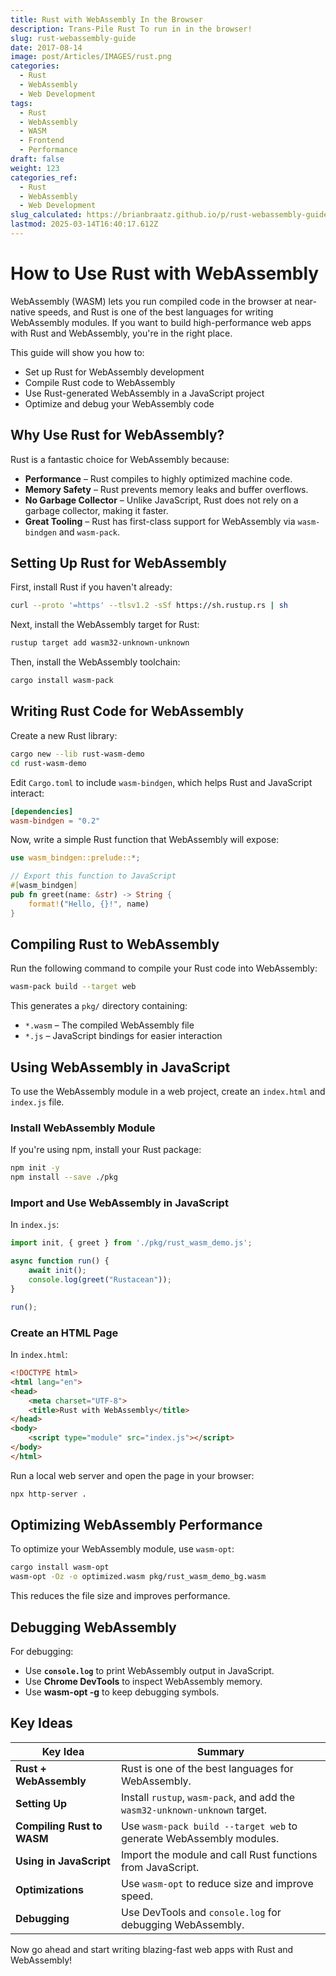 ```yaml
---
title: Rust with WebAssembly In the Browser
description: Trans-Pile Rust To run in in the browser!
slug: rust-webassembly-guide
date: 2017-08-14
image: post/Articles/IMAGES/rust.png
categories:
  - Rust
  - WebAssembly
  - Web Development
tags:
  - Rust
  - WebAssembly
  - WASM
  - Frontend
  - Performance
draft: false
weight: 123
categories_ref:
  - Rust
  - WebAssembly
  - Web Development
slug_calculated: https://brianbraatz.github.io/p/rust-webassembly-guide
lastmod: 2025-03-14T16:40:17.612Z
---
```

# How to Use Rust with WebAssembly

WebAssembly (WASM) lets you run compiled code in the browser at near-native speeds, and Rust is one of the best languages for writing WebAssembly modules. If you want to build high-performance web apps with Rust and WebAssembly, you're in the right place.

This guide will show you how to:

* Set up Rust for WebAssembly development
* Compile Rust code to WebAssembly
* Use Rust-generated WebAssembly in a JavaScript project
* Optimize and debug your WebAssembly code

## Why Use Rust for WebAssembly?

Rust is a fantastic choice for WebAssembly because:

* **Performance** – Rust compiles to highly optimized machine code.
* **Memory Safety** – Rust prevents memory leaks and buffer overflows.
* **No Garbage Collector** – Unlike JavaScript, Rust does not rely on a garbage collector, making it faster.
* **Great Tooling** – Rust has first-class support for WebAssembly via `wasm-bindgen` and `wasm-pack`.

## Setting Up Rust for WebAssembly

First, install Rust if you haven't already:

```sh
curl --proto '=https' --tlsv1.2 -sSf https://sh.rustup.rs | sh
```

Next, install the WebAssembly target for Rust:

```sh
rustup target add wasm32-unknown-unknown
```

Then, install the WebAssembly toolchain:

```sh
cargo install wasm-pack
```

## Writing Rust Code for WebAssembly

Create a new Rust library:

```sh
cargo new --lib rust-wasm-demo
cd rust-wasm-demo
```

Edit `Cargo.toml` to include `wasm-bindgen`, which helps Rust and JavaScript interact:

```toml
[dependencies]
wasm-bindgen = "0.2"
```

Now, write a simple Rust function that WebAssembly will expose:

```rust
use wasm_bindgen::prelude::*;

// Export this function to JavaScript
#[wasm_bindgen]
pub fn greet(name: &str) -> String {
    format!("Hello, {}!", name)
}
```

## Compiling Rust to WebAssembly

Run the following command to compile your Rust code into WebAssembly:

```sh
wasm-pack build --target web
```

This generates a `pkg/` directory containing:

* `*.wasm` – The compiled WebAssembly file
* `*.js` – JavaScript bindings for easier interaction

## Using WebAssembly in JavaScript

To use the WebAssembly module in a web project, create an `index.html` and `index.js` file.

### Install WebAssembly Module

If you're using npm, install your Rust package:

```sh
npm init -y
npm install --save ./pkg
```

### Import and Use WebAssembly in JavaScript

In `index.js`:

```js
import init, { greet } from './pkg/rust_wasm_demo.js';

async function run() {
    await init();
    console.log(greet("Rustacean"));
}

run();
```

### Create an HTML Page

In `index.html`:

```html
<!DOCTYPE html>
<html lang="en">
<head>
    <meta charset="UTF-8">
    <title>Rust with WebAssembly</title>
</head>
<body>
    <script type="module" src="index.js"></script>
</body>
</html>
```

Run a local web server and open the page in your browser:

```sh
npx http-server .
```

## Optimizing WebAssembly Performance

To optimize your WebAssembly module, use `wasm-opt`:

```sh
cargo install wasm-opt
wasm-opt -Oz -o optimized.wasm pkg/rust_wasm_demo_bg.wasm
```

This reduces the file size and improves performance.

## Debugging WebAssembly

For debugging:

* Use **`console.log`** to print WebAssembly output in JavaScript.
* Use **Chrome DevTools** to inspect WebAssembly memory.
* Use **wasm-opt -g** to keep debugging symbols.

<!-- ## Conclusion

Rust and WebAssembly are a powerful combination for building fast, memory-safe web applications. With `wasm-bindgen` and `wasm-pack`, integrating Rust with JavaScript is seamless. Whether you're building performance-critical web apps, games, or even blockchain projects, Rust + WebAssembly is a game-changer. -->

## Key Ideas

| Key Idea                   | Summary                                                                     |
| -------------------------- | --------------------------------------------------------------------------- |
| **Rust + WebAssembly**     | Rust is one of the best languages for WebAssembly.                          |
| **Setting Up**             | Install `rustup`, `wasm-pack`, and add the `wasm32-unknown-unknown` target. |
| **Compiling Rust to WASM** | Use `wasm-pack build --target web` to generate WebAssembly modules.         |
| **Using in JavaScript**    | Import the module and call Rust functions from JavaScript.                  |
| **Optimizations**          | Use `wasm-opt` to reduce size and improve speed.                            |
| **Debugging**              | Use DevTools and `console.log` for debugging WebAssembly.                   |

Now go ahead and start writing blazing-fast web apps with Rust and WebAssembly!
